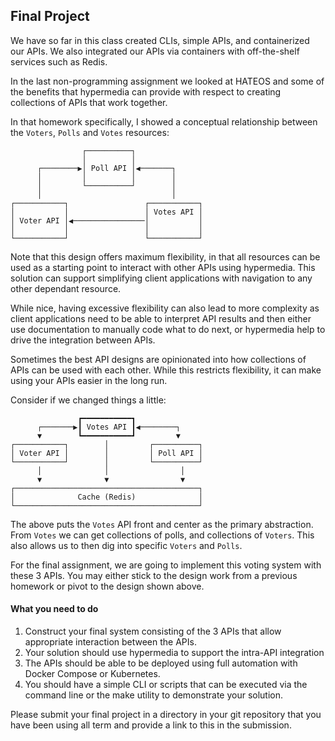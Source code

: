 ## Final Project

We have so far in this class created CLIs, simple APIs, and containerized our APIs.  We also integrated our APIs via containers with off-the-shelf services such as Redis.

In the last non-programming assignment we looked at HATEOS and some of the benefits that hypermedia can provide with respect to creating collections of APIs that work together. 

In that homework specifically, I showed a conceptual relationship between the `Voters`, `Polls` and `Votes` resources:

```
                ┌──────────┐               
                │          │               
      ┌────────▶│ Poll API │◀───────┐      
      │         │          │        │      
      │         └──────────┘        │      
      │                             │      
┌───────────┐                 ┌───────────┐
│           │                 │ Votes API │
│ Voter API │◀────────────────│           │
│           │                 │           │
└───────────┘                 └───────────┘
```

Note that this design offers maximum flexibility, in that all resources can be used as a starting point to interact with other APIs using hypermedia.  This solution can support simplifying client applications with navigation to any other dependant resource. 

While nice, having excessive flexibility can also lead to more complexity as client applications need to be able to interpret API results and then either use documentation to manually code what to do next, or hypermedia help to drive the integration between APIs.

Sometimes the best API designs are opinionated into how collections of APIs can be used with each other.  While this restricts flexibility, it can make using your APIs easier in the long run. 

Consider if we changed things a little:

```
               ┏━━━━━━━━━━━┓               
      ┌───────▶┃ Votes API ┃◀────────┐     
      ▼        ┗━━━━━━━━━━━┛         ▼     
┌───────────┐        │         ┌──────────┐
│ Voter API │        │         │ Poll API │
└───────────┘        │         └──────────┘
      │              │                │    
      ▼              ▼                ▼    
┌─────────────────────────────────────────┐
│              Cache (Redis)              │
└─────────────────────────────────────────┘
```

The above puts the `Votes` API front and center as the primary abstraction.  From `Votes` we can get collections of polls, and collections of `Voters`.  This also allows us to then dig into specific `Voters` and `Polls`.

For the final assignment, we are going to implement this voting system with these 3 APIs.  You may either stick to the design work from a previous homework or pivot to the design shown above.

#### What you need to do

1. Construct your final system consisting of the 3 APIs that allow appropriate interaction between the APIs.
2. Your solution should use hypermedia to support the intra-API integration
3. The APIs should be able to be deployed using full automation with Docker Compose or Kubernetes. 
4. You should have a simple CLI or scripts that can be executed via the command line or the make utility to demonstrate your solution. 

Please submit your final project in a directory in your git repository that you have been using all term and provide a link to this in the submission.